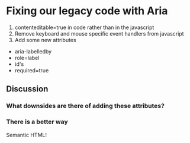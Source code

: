 # Fixing our legacy code with Aria

1. contenteditable=true in code rather than in the javascript
2. Remove keyboard and mouse specific event handlers from javascript
3. Add some new attributes
- aria-labelledby
- role=label
- id's
- required=true

## Discussion

### What downsides are there of adding these attributes?

### There is a better way

Semantic HTML!